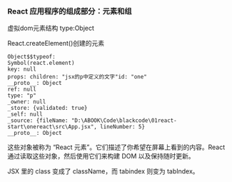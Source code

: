 ### React 应用程序的组成部分：元素和组

虚拟dom元素结构 type:Object

React.createElement()创建的元素

```
Object$$typeof: 
Symbol(react.element)
key: null
props: children: "jsx的p中定义的文字"id: "one"
__proto__: Object
ref: null
type: "p"
_owner: null
_store: {validated: true}
_self: null
_source: {fileName: "D:\ABOOK\Code\blackcode\01react-start\onereact\src\App.jsx", lineNumber: 5}
__proto__: Object
```

这些对象被称为 “React 元素”。它们描述了你希望在屏幕上看到的内容。React 通过读取这些对象，然后使用它们来构建 DOM 以及保持随时更新。





JSX 里的 class 变成了 className，而 tabindex 则变为 tabIndex。